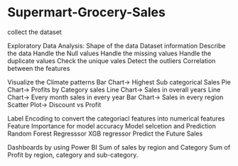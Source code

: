 # Supermart-Grocery-Sales
collect the dataset

Exploratory Data Analysis:
      Shape of the data
      Dataset information
      Describe the data
      Handle the Null values
      Handle the missing values
      Handle the duplicate values
      Check the unique vales
      Detect the outliers
Correlation between the features

Visualize the Climate patterns
     Bar Chart-> Highest Sub categorical Sales
     Pie Chart-> Profits by Category sales
     Line Chart-> Sales in overall years 
     Line Chart-> Every month sales in every year
     Bar Chart-> Sales in every region
     Scatter Plot-> Discount vs Profit
     
 Label Encoding to convert the categoriacl features into numerical features
 Feature Importance for model accuracy
 Model selcetion and Prediction
     Random Forest Regresssor
     XGB regressor
     Predict the Future Sales

Dashboards by using Power BI
    Sum of sales by region and Category 
    Sum of Profit by region, category and sub-category.
